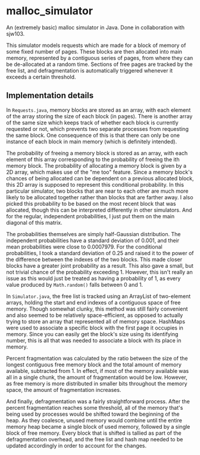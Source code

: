 # malloc_simulator
An (extremely basic) malloc simulator in Java. Done in collaboration with sjw103.

This simulator models requests which are made for a block of memory of some fixed number of pages. These blocks are then allocated into main memory, represented by a contiguous series of pages, from where they can be de-allocated at a random time. Sections of free pages are tracked by the free list, and defragmentation is automatically triggered whenever it exceeds a certain threshold.

## Implementation details
In ``Requests.java``, memory blocks are stored as an array, with each element of the array storing the size of each block (in pages). There is another array of the same size which keeps track of whether each block is currently requested or not, which prevents two separate processes from requesting the same block. One consequence of this is that there can only be one instance of each block in main memory (which is definitely intended).

The probability of freeing a memory block is stored as an array, with each element of this array corresponding to the probability of freeing the ith memory block. The probability of allocating a memory block is given by a 2D array, which makes use of the "me too" feature. Since a memory block's chances of being allocated can be dependent on a previous allocated block, this 2D array is supposed to represent this conditional probability. In this particular simulator, two blocks that are near to each other are much more likely to be allocated together rather than blocks that are farther away. I also picked this probability to be based on the most recent block that was allocated, though this can be interpreted differently in other simulators. And for the regular, independent probabilities, I just put them on the main diagonal of this matrix.

The probabilities themselves are simply half-Gaussian distribution. The independent probabilities have a standard deviation of 0.001, and their mean probabilities were close to 0.0007979. For the conditional probabilities, I took a standard deviation of 0.25 and raised it to the power of the difference between the indexes of the two blocks. This made closer blocks have a greater joint probability as a result. This also gave a small, but not trivial chance of the probability exceeding 1. However, this isn't really an issue as this would just be treated as having a probability of 1, as every value produced by ``Math.random()`` falls between 0 and 1.

In ``Simulator.java``, the free list is tracked using an ArrayList of two-element arrays, holding the start and end indexes of a contiguous space of free memory. Though somewhat clunky, this method was still fairly convenient and also seemed to be relatively space-efficient, as opposed to actually trying to store an array that represented all of memory space. HashMaps were used to associate a specific block with the first page it occupies in memory. Since you can easily get the block's size using its identifying number, this is all that was needed to associate a block with its place in memory.

Percent fragmentation was calculated by the ratio between the size of the longest contiguous free memory block and the total amount of memory available, subtracted from 1. In effect, if most of the memory available was all in a single chunk, the amount of fragmentation would be low. However, as free memory is more distributed in smaller bits throughout the memory space, the amount of fragmentation increases.

And finally, defragmentation was a fairly straightforward process. After the percent fragmentation reaches some threshold, all of the memory that's being used by processes would be shifted toward the beginning of the heap. As they coalesce, unused memory would combine until the entire memory heap became a single block of used memory, followed by a single block of free memory. Every block that is shifted is tallied as part of the defragmentation overhead, and the free list and hash map needed to be updated accordingly in order to account for the changes.
